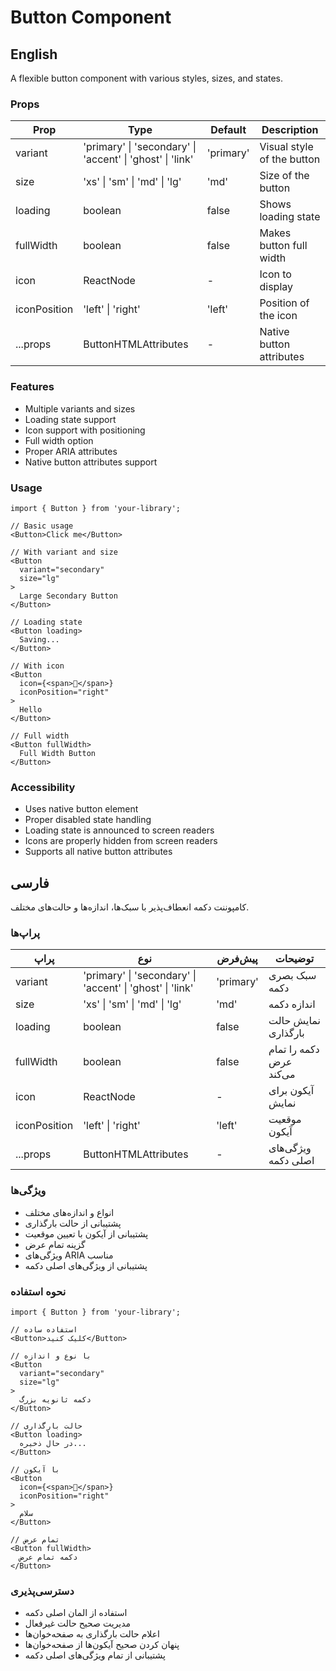 # Button Component

## English

A flexible button component with various styles, sizes, and states.

### Props

| Prop | Type | Default | Description |
|------|------|---------|-------------|
| variant | 'primary' \| 'secondary' \| 'accent' \| 'ghost' \| 'link' | 'primary' | Visual style of the button |
| size | 'xs' \| 'sm' \| 'md' \| 'lg' | 'md' | Size of the button |
| loading | boolean | false | Shows loading state |
| fullWidth | boolean | false | Makes button full width |
| icon | ReactNode | - | Icon to display |
| iconPosition | 'left' \| 'right' | 'left' | Position of the icon |
| ...props | ButtonHTMLAttributes | - | Native button attributes |

### Features

- Multiple variants and sizes
- Loading state support
- Icon support with positioning
- Full width option
- Proper ARIA attributes
- Native button attributes support

### Usage

```tsx
import { Button } from 'your-library';

// Basic usage
<Button>Click me</Button>

// With variant and size
<Button 
  variant="secondary"
  size="lg"
>
  Large Secondary Button
</Button>

// Loading state
<Button loading>
  Saving...
</Button>

// With icon
<Button 
  icon={<span>👋</span>}
  iconPosition="right"
>
  Hello
</Button>

// Full width
<Button fullWidth>
  Full Width Button
</Button>
```

### Accessibility

- Uses native button element
- Proper disabled state handling
- Loading state is announced to screen readers
- Icons are properly hidden from screen readers
- Supports all native button attributes

## فارسی

کامپوننت دکمه انعطاف‌پذیر با سبک‌ها، اندازه‌ها و حالت‌های مختلف.

### پراپ‌ها

| پراپ | نوع | پیش‌فرض | توضیحات |
|------|------|---------|----------|
| variant | 'primary' \| 'secondary' \| 'accent' \| 'ghost' \| 'link' | 'primary' | سبک بصری دکمه |
| size | 'xs' \| 'sm' \| 'md' \| 'lg' | 'md' | اندازه دکمه |
| loading | boolean | false | نمایش حالت بارگذاری |
| fullWidth | boolean | false | دکمه را تمام عرض می‌کند |
| icon | ReactNode | - | آیکون برای نمایش |
| iconPosition | 'left' \| 'right' | 'left' | موقعیت آیکون |
| ...props | ButtonHTMLAttributes | - | ویژگی‌های اصلی دکمه |

### ویژگی‌ها

- انواع و اندازه‌های مختلف
- پشتیبانی از حالت بارگذاری
- پشتیبانی از آیکون با تعیین موقعیت
- گزینه تمام عرض
- ویژگی‌های ARIA مناسب
- پشتیبانی از ویژگی‌های اصلی دکمه

### نحوه استفاده

```tsx
import { Button } from 'your-library';

// استفاده ساده
<Button>کلیک کنید</Button>

// با نوع و اندازه
<Button 
  variant="secondary"
  size="lg"
>
  دکمه ثانویه بزرگ
</Button>

// حالت بارگذاری
<Button loading>
  در حال ذخیره...
</Button>

// با آیکون
<Button 
  icon={<span>👋</span>}
  iconPosition="right"
>
  سلام
</Button>

// تمام عرض
<Button fullWidth>
  دکمه تمام عرض
</Button>
```

### دسترسی‌پذیری

- استفاده از المان اصلی دکمه
- مدیریت صحیح حالت غیرفعال
- اعلام حالت بارگذاری به صفحه‌خوان‌ها
- پنهان کردن صحیح آیکون‌ها از صفحه‌خوان‌ها
- پشتیبانی از تمام ویژگی‌های اصلی دکمه